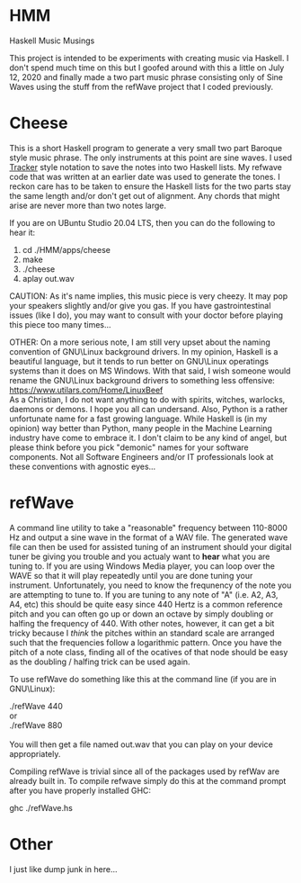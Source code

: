 # HMM
Haskell Music Musings

This project is intended to be experiments with creating music via Haskell.  I don't spend much time on this but I goofed around with this a little on July 12, 2020 and finally made a two part music phrase consisting only of Sine Waves using the stuff from the refWave project that I coded previously.

# Cheese

This is a short Haskell program to generate a very small two part Baroque style music phrase.  The only instruments at this point are sine waves.  I used <a href="https://en.wikipedia.org/wiki/Music_tracker">Tracker</a> style notation to save the notes into two Haskell lists.  My refwave code that was written at an earlier date was used to generate the tones.  I reckon care has to be taken to ensure the Haskell lists for the two parts stay the same length and/or don't get out of alignment.  Any chords that might arise are never more than two notes large.

If you are on UBuntu Studio 20.04 LTS, then you can do the following to hear it:
<ol>
  <li>cd ./HMM/apps/cheese</li>
  <li>make</li>
  <li>./cheese</li>
  <li>aplay out.wav</li>
</ol>

CAUTION: As it's name implies, this music piece is very cheezy.  It may pop your speakers slightly and/or give you gas.  If you have gastrointestinal issues (like I do), you may want to consult with your doctor before playing this piece too many times...

OTHER: On a more serious note, I am still very upset about the naming convention of GNU\Linux background drivers.  In my opinion, Haskell is a beautiful language, but it tends to run better on GNU\Linux operatings systems than it does on MS Windows.  With that said, I wish someone would rename the GNU\Linux background drivers to something less offensive:<br />
https://www.utilars.com/Home/LinuxBeef <br />
As a Christian, I do not want anything to do with spirits, witches, warlocks, daemons or demons.  I hope you all can undersand.  Also, Python is a rather unfortunate name for a fast growing language.  While Haskell is (in my opinion) way better than Python, many people in the Machine Learning industry have come to embrace it.  I don't claim to be any kind of angel, but please think before you pick "demonic" names for your software components.  Not all Software Engineers and/or IT professionals look at these conventions with agnostic eyes...

# refWave

A command line utility to take a "reasonable" frequency between 110-8000 Hz and output a sine wave in the format of a WAV file.  The generated wave file can then be used for assisted tuning of an instrument should your digital tuner be giving you trouble and you actualy want to <b>hear</b> what you are tuning to.  If you are using Windows Media player, you can loop over the WAVE so that it will play repeatedly until you are done tuning your instrument.  Unfortunately, you need to know the frequnency of the note you are attempting to tune to.  If you are tuning to any note of "A" (i.e. A2, A3, A4, etc) this should be quite easy since 440 Hertz is a common reference pitch and you can often go up or down an octave by simply doubling or halfing the frequency of 440.  With other notes, however, it can get a bit tricky because I *think* the pitches within an standard scale are arranged such that the frequencies follow a logarithmic pattern.  Once you have the pitch of a note class, finding all of the ocatives of that node should be easy as the doubling / halfing trick can be used again.

To use refWave do something like this at the command line (if you are in GNU\Linux):

./refWave 440<br />
or<br />
./refWave 880<br />
<br />
You will then get a file named out.wav that you can play on your device appropriately.  

Compiling refWave is trivial since all of the packages used by refWav are already built in.  To compile refwave simply do this at the command prompt after you have properly installed GHC:

ghc ./refWave.hs

# Other
I just like dump junk in here...
